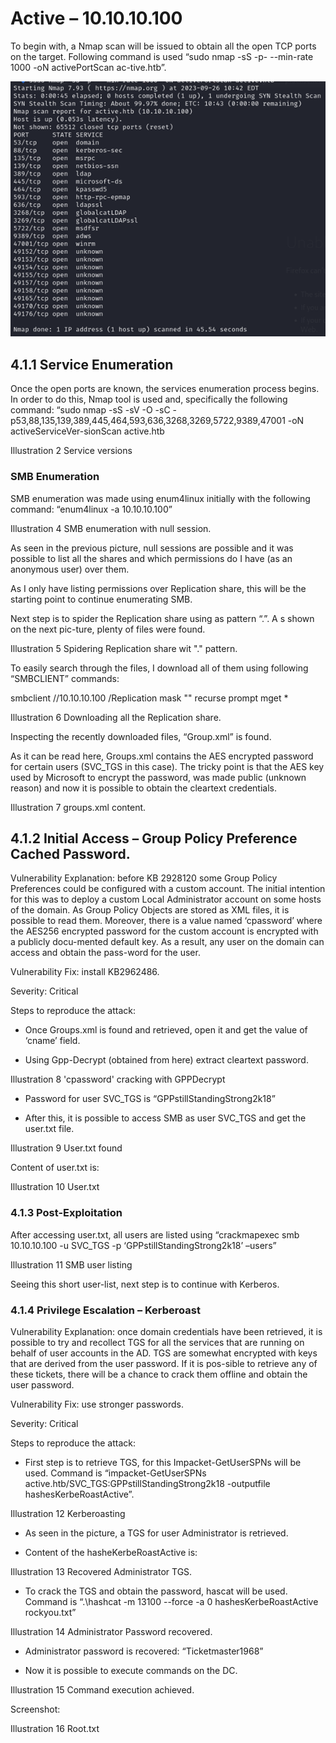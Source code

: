 # Active – 10.10.10.100

To begin with, a Nmap scan will be issued to obtain all the open TCP ports on the target. Following command is used “sudo nmap -sS -p- --min-rate 1000 -oN activePortScan ac-tive.htb”.
 
![image](images/Active/Imagen1.png)

## 4.1.1 Service Enumeration

Once the open ports are known, the services enumeration process begins. In order to do this, Nmap tool is used and, specifically the following command: “sudo nmap -sS -sV -O -sC -p53,88,135,139,389,445,464,593,636,3268,3269,5722,9389,47001 -oN activeServiceVer-sionScan active.htb
 
Illustration 2 Service versions

### SMB Enumeration

SMB enumeration was made using enum4linux initially with the following command: “enum4linux -a 10.10.10.100”

Illustration 4 SMB enumeration with null session.

As seen in the previous picture, null sessions are possible and it was possible to list all the shares and which permissions do I have (as an anonymous user) over them.

As I only have listing permissions over Replication share, this will be the starting point to continue enumerating SMB.

Next step is to spider the Replication share using as pattern “.”. A s shown on the next pic-ture, plenty of files were found.
 
Illustration 5 Spidering Replication share wit "." pattern.

To easily search through the files, I download all of them using following “SMBCLIENT” commands:

smbclient //10.10.10.100 /Replication
mask ""
recurse
prompt
mget *

Illustration 6 Downloading all the Replication share.

Inspecting the recently downloaded files, “Group.xml” is found.

As it can be read here, Groups.xml contains the AES encrypted password for certain users (SVC_TGS in this case). The tricky point is that the AES key used by Microsoft to encrypt the password, was made public (unknown reason) and now it is possible to obtain the cleartext credentials.
 
Illustration 7 groups.xml content.

## 4.1.2 Initial Access – Group Policy Preference Cached Password.

Vulnerability Explanation: before KB 2928120 some Group Policy Preferences could be configured with a custom account. The initial intention for this was to deploy a custom Local Administrator account on some hosts of the domain. As Group Policy Objects are stored as XML files, it is possible to read them. Moreover, there is a value named ‘cpassword’ where the AES256 encrypted password for the custom account is encrypted with a publicly docu-mented default key. As a result, any user on the domain can access and obtain the pass-word for the user.

Vulnerability Fix: install KB2962486.

Severity: Critical

Steps to reproduce the attack: 

- Once Groups.xml is found and retrieved, open it and get the value of ‘cname’ field.

- Using Gpp-Decrypt (obtained from here) extract cleartext password.
 
Illustration 8 'cpassword' cracking with GPPDecrypt

- Password for user SVC_TGS is “GPPstillStandingStrong2k18”

- After this, it is possible to access SMB as user SVC_TGS and get the user.txt file.
 
Illustration 9 User.txt found

Content of user.txt is:
 
Illustration 10 User.txt

### 4.1.3 Post-Exploitation

After accessing user.txt, all users are listed using “crackmapexec smb 10.10.10.100 -u SVC_TGS -p ‘GPPstillStandingStrong2k18’ –users”
 
Illustration 11 SMB user listing

Seeing this short user-list, next step is to continue with Kerberos.

### 4.1.4 Privilege Escalation – Kerberoast

Vulnerability Explanation: once domain credentials have been retrieved, it is possible to try and recollect TGS for all the services that are running on behalf of user accounts in the AD. TGS are somewhat encrypted with keys that are derived from the user password. If it is pos-sible to retrieve any of these tickets, there will be a chance to crack them offline and obtain the user password.

Vulnerability Fix: use stronger passwords.

Severity: Critical

Steps to reproduce the attack:

- First step is to retrieve TGS, for this Impacket-GetUserSPNs will be used. Command is “impacket-GetUserSPNs active.htb/SVC_TGS:GPPstillStandingStrong2k18 -outputfile hashesKerbeRoastActive”.
 
Illustration 12 Kerberoasting

- As seen in the picture, a TGS for user Administrator is retrieved.

-	Content of the hasheKerbeRoastActive is:
 
Illustration 13 Recovered Administrator TGS.

- To crack the TGS and obtain the password, hascat will be used. Command is “.\hashcat -m 13100 --force -a 0 hashesKerbeRoastActive rockyou.txt”
 
Illustration 14 Administrator Password recovered.

- Administrator password is recovered: “Ticketmaster1968”

- Now it is possible to execute commands on the DC.
 
Illustration 15 Command execution achieved.

Screenshot:
 
Illustration 16 Root.txt
